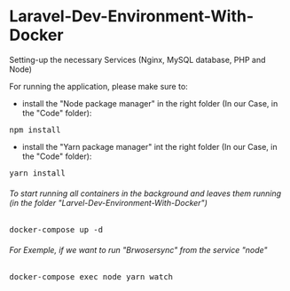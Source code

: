 # Laravel-Dev-Environment-With-Docker
Setting-up the necessary Services (Nginx, MySQL database, PHP and Node)

For running the application, please make sure to: 

* install the "Node package manager" in the right folder (In our Case, in the "Code" folder): 
<pre>npm install</pre>

* install the "Yarn package manager" int the right folder (In our Case, in the "Code" folder):
<pre>yarn install</pre>


###### To start running  all containers in the background and leaves them running (in the folder "Larvel-Dev-Environment-With-Docker")
<pre>docker-compose up -d </pre>

###### For Exemple, if we  want to run "Brwosersync" from the service "node"
<pre>docker-compose exec node yarn watch</pre>
